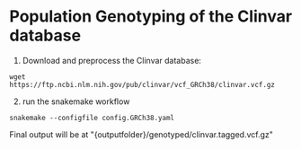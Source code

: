 # Population Genotyping of the Clinvar database
1. Download and preprocess the Clinvar database:
```
wget https://ftp.ncbi.nlm.nih.gov/pub/clinvar/vcf_GRCh38/clinvar.vcf.gz

```
2. run the snakemake workflow

```
snakemake --configfile config.GRCh38.yaml
```

Final output will be at "{outputfolder}/genotyped/clinvar.tagged.vcf.gz"
